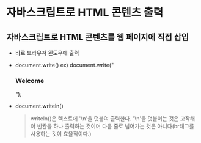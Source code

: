 # 자바스크립트로 HTML 콘텐츠 출력

## 자바스크립트로 HTML 콘텐츠를 웹 페이지에 직접 삽입

- 바로 브라우저 윈도우에 출력

- document.write()
    ex) document.write("<h3>Welcome</h3>");

- document.writeln()
    > writeln()은 텍스트에 '\n'을 덧붙여 출력한다.
    > '\n'을 덧붙이는 것은 고작해야 빈칸을 하나 출력하는 것이며 다음 줄로 넘어가는 것은 아니다(br태그를 사용하는 것이 효율적이다.)